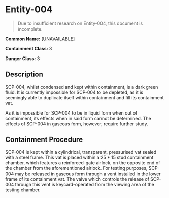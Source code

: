 # Entity-004

> Due to insufficient research on Entity-004, this document is incomplete.

**Common Name:** [UNAVAILABLE]

**Containment Class:** 3

**Danger Class:** 3

## Description
SCP-004, whilst condensed and kept within containment, is a dark green fluid. It is currently impossible for SCP-004 to be depleted, as it is seemingly able to duplicate itself within containment and fill its containment vat. 

As it is impossible for SCP-004 to be in liquid form when out of containment, its effects when in said form cannot be determined. The effects of SCP-004 in gaseous form, however, require further study.

## Containment Procedure
SCP-004 is kept within a cylindrical, transparent, pressurised vat sealed with a steel frame. This vat is placed within a 25 * 15 stud containment chamber, which features a reinforced-gate airlock, on the opposite end of the chamber from the aforementioned airlock. For testing purposes, SCP-004 may be released in gaseous form through a vent installed in the lower frame of its containment vat. The valve which controls the release of SCP-004 through this vent is keycard-operated from the viewing area of the testing chamber.